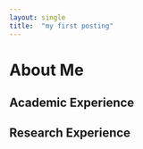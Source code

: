 ```yaml
---
layout: single
title:  "my first posting"
---
```


# About Me
## Academic Experience

## Research Experience
